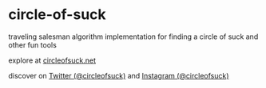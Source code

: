 # circle-of-suck
traveling salesman algorithm implementation for finding a circle of suck and other fun tools

explore at [circleofsuck.net](https://circleofsuck.net)

discover on [Twitter (@circleofsuck)](https://x.com/circleofsuck) and [Instagram (@circleofsuck)](https://instagram.com/circleofsuck)
